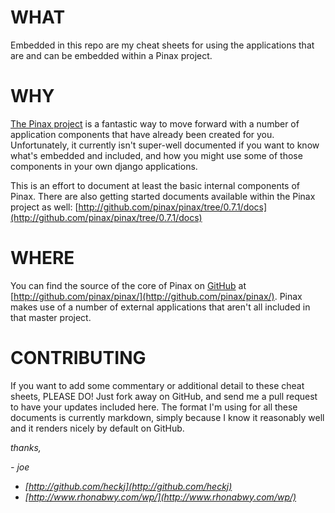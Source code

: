 # WHAT

Embedded in this repo are my cheat sheets for using the applications that are and can be embedded within a Pinax project.

# WHY

[The Pinax project](http://pinaxproject.com/) is a fantastic way to move forward with a
number of application components that have already been created for you. Unfortunately, it
currently isn't super-well documented if you want to know what's embedded and included, and how you might use some of those components in your own django applications.

This is an effort to document at least the basic internal components of Pinax. There are also getting started documents available within the Pinax project as well: [http://github.com/pinax/pinax/tree/0.7.1/docs](http://github.com/pinax/pinax/tree/0.7.1/docs)

# WHERE

You can find the source of the core of Pinax on [GitHub](http://github.com/) at [http://github.com/pinax/pinax/](http://github.com/pinax/pinax/). Pinax makes use of a number of external applications that aren't all included in that master project.

# CONTRIBUTING

If you want to add some commentary or additional detail to these cheat sheets, PLEASE DO! Just fork away on GitHub, and send me a pull request to have your updates included here. The format I'm using for all these documents is currently markdown, simply because I know it reasonably well and it renders nicely by default on GitHub.

_thanks,_

_- joe_

* _[http://github.com/heckj](http://github.com/heckj)_
* _[http://www.rhonabwy.com/wp/](http://www.rhonabwy.com/wp/)_